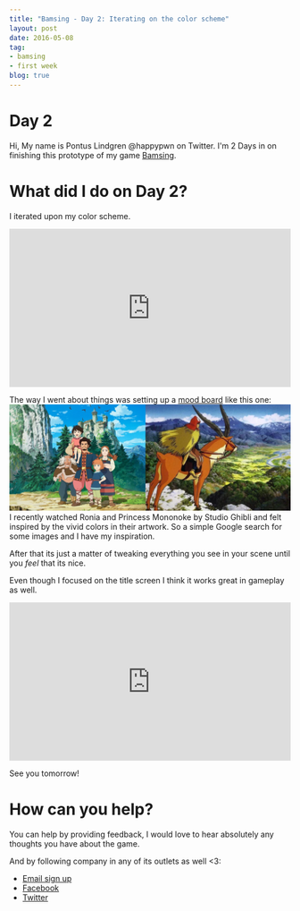 ```yaml
---
title: "Bamsing - Day 2: Iterating on the color scheme"
layout: post
date: 2016-05-08
tag:
- bamsing
- first week
blog: true
---
```

# Day 2
Hi, My name is Pontus Lindgren @happypwn on Twitter.
I'm 2 Days in on finishing this prototype of my game [Bamsing](http://bamsing.com).


# What did I do on Day 2?
I iterated upon my color scheme.

<div style='position:relative;padding-bottom:calc(100% / 1.78)'><iframe src='https://gfycat.com/ifr/FailingIckyBorderterrier' frameborder='0' scrolling='no' width='100%' height='100%' style='position:absolute;top:0;left:0;' allowfullscreen></iframe></div>

The way I went about things was setting up a [mood board](https://en.wikipedia.org/wiki/Mood_board) like this one:
![alt text](/assets/images/mood-board-ghibli.png "Ghibli Mood Board")
I recently watched Ronia and Princess Mononoke by Studio Ghibli and felt inspired by the vivid colors in their artwork. So a simple Google search for some images and I have my inspiration.

After that its just a matter of tweaking everything you see in your scene until you *feel* that its nice.

Even though I focused on the title screen I think it works great in gameplay as well.
<div style='position:relative;padding-bottom:calc(100% / 1.78)'><iframe src='https://gfycat.com/ifr/CloseLikelyAsiaticmouflon' frameborder='0' scrolling='no' width='100%' height='100%' style='position:absolute;top:0;left:0;' allowfullscreen></iframe></div>

See you tomorrow!


# How can you help?
You can help by providing feedback, I would love to hear absolutely any thoughts you have about the game.

And by following company in any of its outlets as well <3:

 - [Email sign up](http://eepurl.com/b0UUhj)
 - [Facebook](http://Facebook.com/kirikorostudios)
 - [Twitter](http://twitter.com/happypwn)
